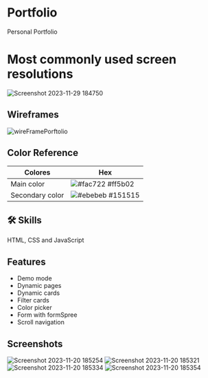 
# Portfolio
Personal Portfolio

# Most commonly used screen resolutions

![Screenshot 2023-11-29 184750](https://github.com/Lautarof25/Portfolio/assets/81919816/c6d062ef-a533-4888-b7ed-2939b707d43e)


## Wireframes

![wireFramePorftolio](https://github.com/Lautarof25/Portfolio/assets/81919816/00221674-6a96-471f-a869-46e0ee5b8e94)


## Color Reference

| Colores             | Hex                                                                |
| ----------------- | ------------------------------------------------------------------ |
| Main color | ![#fac722](https://via.placeholder.com/10/ff5b02?text=+) #ff5b02 |
| Secondary color | ![#ebebeb](https://via.placeholder.com/10/151515?text=+) #151515 |

## 🛠 Skills

HTML, CSS and JavaScript
## Features

- Demo mode
- Dynamic pages
- Dynamic cards
- Filter cards
- Color picker
- Form with formSpree
- Scroll navigation

## Screenshots

![Screenshot 2023-11-20 185254](https://github.com/Lautarof25/Portfolio/assets/81919816/1c416487-794c-497b-82c9-7aa9d4067d18)
![Screenshot 2023-11-20 185321](https://github.com/Lautarof25/Portfolio/assets/81919816/1eb90fd1-ac01-4801-81b1-97949469577e)
![Screenshot 2023-11-20 185334](https://github.com/Lautarof25/Portfolio/assets/81919816/957af9ce-8d52-403c-ad1a-fa1ad8329297)
![Screenshot 2023-11-20 185354](https://github.com/Lautarof25/Portfolio/assets/81919816/0063369e-bfbb-4f92-a4af-216548b21b0b)
